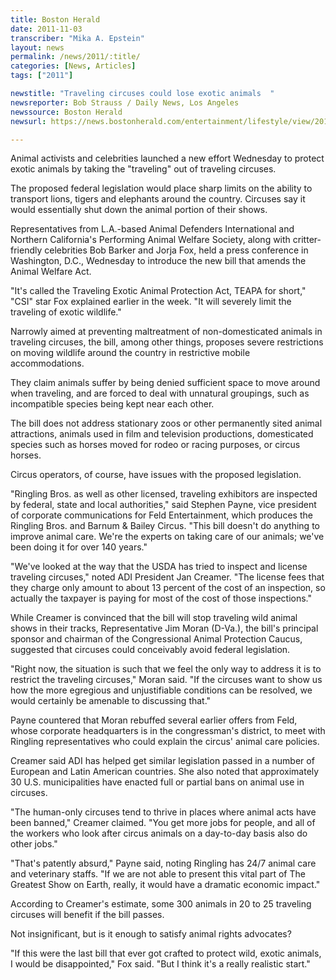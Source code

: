```yaml
---
title: Boston Herald
date: 2011-11-03
transcriber: "Mika A. Epstein"
layout: news
permalink: /news/2011/:title/
categories: [News, Articles]
tags: ["2011"]

newstitle: "Traveling circuses could lose exotic animals  "
newsreporter: Bob Strauss / Daily News, Los Angeles
newssource: Boston Herald
newsurl: https://news.bostonherald.com/entertainment/lifestyle/view/20111103traveling_circuses_could_lose_exotic_animals/

---
```


Animal activists and celebrities launched a new effort Wednesday to protect exotic animals by taking the "traveling" out of traveling circuses.

The proposed federal legislation would place sharp limits on the ability to transport lions, tigers and elephants around the country. Circuses say it would essentially shut down the animal portion of their shows.

Representatives from L.A.-based Animal Defenders International and Northern California's Performing Animal Welfare Society, along with critter-friendly celebrities Bob Barker and Jorja Fox, held a press conference in Washington, D.C., Wednesday to introduce the new bill that amends the Animal Welfare Act.

"It's called the Traveling Exotic Animal Protection Act, TEAPA for short," "CSI" star Fox explained earlier in the week. "It will severely limit the traveling of exotic wildlife."

Narrowly aimed at preventing maltreatment of non-domesticated animals in traveling circuses, the bill, among other things, proposes severe restrictions on moving wildlife around the country in restrictive mobile accommodations.

They claim animals suffer by being denied sufficient space to move around when traveling, and are forced to deal with unnatural groupings, such as incompatible species being kept near each other.

The bill does not address stationary zoos or other permanently sited animal attractions, animals used in film and television productions, domesticated species such as horses moved for rodeo or racing purposes, or circus horses.

Circus operators, of course, have issues with the proposed legislation.

"Ringling Bros. as well as other licensed, traveling exhibitors are inspected by federal, state and local authorities," said Stephen Payne, vice president of corporate communications for Feld Entertainment, which produces the Ringling Bros. and Barnum & Bailey Circus. "This bill doesn't do anything to improve animal care. We're the experts on taking care of our animals; we've been doing it for over 140 years."

"We've looked at the way that the USDA has tried to inspect and license traveling circuses," noted ADI President Jan Creamer. "The license fees that they charge only amount to about 13 percent of the cost of an inspection, so actually the taxpayer is paying for most of the cost of those inspections."

While Creamer is convinced that the bill will stop traveling wild animal shows in their tracks, Representative Jim Moran (D-Va.), the bill's principal sponsor and chairman of the Congressional Animal Protection Caucus, suggested that circuses could conceivably avoid federal legislation.

"Right now, the situation is such that we feel the only way to address it is to restrict the traveling circuses," Moran said. "If the circuses want to show us how the more egregious and unjustifiable conditions can be resolved, we would certainly be amenable to discussing that."

Payne countered that Moran rebuffed several earlier offers from Feld, whose corporate headquarters is in the congressman's district, to meet with Ringling representatives who could explain the circus' animal care policies.

Creamer said ADI has helped get similar legislation passed in a number of European and Latin American countries. She also noted that approximately 30 U.S. municipalities have enacted full or partial bans on animal use in circuses.

"The human-only circuses tend to thrive in places where animal acts have been banned," Creamer claimed. "You get more jobs for people, and all of the workers who look after circus animals on a day-to-day basis also do other jobs."

"That's patently absurd," Payne said, noting Ringling has 24/7 animal care and veterinary staffs. "If we are not able to present this vital part of The Greatest Show on Earth, really, it would have a dramatic economic impact."

According to Creamer's estimate, some 300 animals in 20 to 25 traveling circuses will benefit if the bill passes.

Not insignificant, but is it enough to satisfy animal rights advocates?

"If this were the last bill that ever got crafted to protect wild, exotic animals, I would be disappointed," Fox said. "But I think it's a really realistic start."
